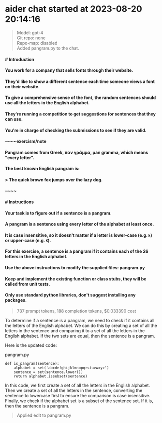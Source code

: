 
# aider chat started at 2023-08-20 20:14:16

> Model: gpt-4  
> Git repo: none  
> Repo-map: disabled  
> Added pangram.py to the chat.  

#### # Introduction  
####   
#### You work for a company that sells fonts through their website.  
#### They'd like to show a different sentence each time someone views a font on their website.  
#### To give a comprehensive sense of the font, the random sentences should use **all** the letters in the English alphabet.  
####   
#### They're running a competition to get suggestions for sentences that they can use.  
#### You're in charge of checking the submissions to see if they are valid.  
####   
#### ~~~~exercism/note  
#### Pangram comes from Greek, παν γράμμα, pan gramma, which means "every letter".  
####   
#### The best known English pangram is:  
####   
#### > The quick brown fox jumps over the lazy dog.  
#### ~~~~  
#### # Instructions  
####   
#### Your task is to figure out if a sentence is a pangram.  
####   
#### A pangram is a sentence using every letter of the alphabet at least once.  
#### It is case insensitive, so it doesn't matter if a letter is lower-case (e.g. `k`) or upper-case (e.g. `K`).  
####   
#### For this exercise, a sentence is a pangram if it contains each of the 26 letters in the English alphabet.  
####   
#### ####  
####   
#### Use the above instructions to modify the supplied files: pangram.py  
#### Keep and implement the existing function or class stubs, they will be called from unit tests.  
#### Only use standard python libraries, don't suggest installing any packages.  
> 737 prompt tokens, 188 completion tokens, $0.033390 cost  

To determine if a sentence is a pangram, we need to check if it contains all the letters of the English alphabet. We can do this by creating a set of all the letters in the sentence and comparing it to a set of all the letters in the English alphabet. If the two sets are equal, then the sentence is a pangram.

Here is the updated code:

pangram.py
```
def is_pangram(sentence):
    alphabet = set('abcdefghijklmnopqrstuvwxyz')
    sentence = set(sentence.lower())
    return alphabet.issubset(sentence)
```

In this code, we first create a set of all the letters in the English alphabet. Then we create a set of all the letters in the sentence, converting the sentence to lowercase first to ensure the comparison is case insensitive. Finally, we check if the alphabet set is a subset of the sentence set. If it is, then the sentence is a pangram.

> Applied edit to pangram.py  
